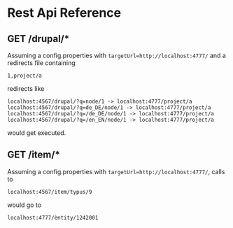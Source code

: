 # Rest Api Reference


## GET /drupal/*

Assuming a config.properties with 
`targetUrl=http://localhost:4777/` and a redirects file 
containing

```
1,project/a
```

redirects like 

```
localhost:4567/drupal/?q=node/1 -> localhost:4777/project/a 
localhost:4567/drupal/?q=de_DE/node/1 -> localhost:4777/project/a
localhost:4567/drupal/?q=/de_DE/node/1 -> localhost:4777/project/a 
localhost:4567/drupal/?q=/en_EN/node/1 -> localhost:4777/project/a 
```

would get executed.

## GET /item/*

Assuming a config.properties with 
`targetUrl=http://localhost:4777/`, calls to 

```
localhost:4567/item/typus/9
```

would go  to

```
localhost:4777/èntity/1242001 
```
